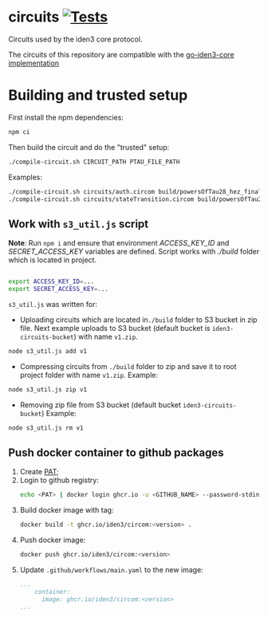 # circuits [![Tests](https://github.com/iden3/circuits/workflows/Tests/badge.svg)](https://github.com/iden3/circuits/actions?query=workflow%3ATests) 

Circuits used by the iden3 core protocol.

The circuits of this repository are compatible with the [go-iden3-core implementation](https://github.com/iden3/go-iden3-core)

# Building and trusted setup

First install the npm dependencies:

```bash
npm ci
```

Then build the circuit and do the "trusted" setup:

```bash
./compile-circuit.sh CIRCUIT_PATH PTAU_FILE_PATH
```

Examples:

```bash
./compile-circuit.sh circuits/auth.circom build/powersOfTau28_hez_final_16.ptau
./compile-circuit.sh circuits/stateTransition.circom build/powersOfTau28_hez_final_15.ptau
```

## Work with `s3_util.js` script

**Note**: Run `npm i` and ensure that environment _ACCESS_KEY_ID_ and _SECRET_ACCESS_KEY_ variables are defined. Script works with _./build_ folder which is located in project.

```bash

export ACCESS_KEY_ID=...
export SECRET_ACCESS_KEY=...

```

`s3_util.js` was written for:

- Uploading circuits which are located in`./build` folder to S3 bucket in zip file. Next example uploads to S3 bucket (default bucket is `iden3-circuits-bucket`) with name `v1.zip`.

```bash
node s3_util.js add v1
```

- Compressing circuits from `./build` folder to zip and save it to root project folder with name `v1.zip`. Example:

```bash
node s3_util.js zip v1
```

- Removing zip file from S3 bucket (default bucket `iden3-circuits-bucket`) Example:

```bash
node s3_util.js rm v1
```

## Push docker container to github packages
1. Create [PAT](https://docs.github.com/en/authentication/keeping-your-account-and-data-secure/creating-a-personal-access-token);
2. Login to github registry:
    ```bash
    echo <PAT> | docker login ghcr.io -u <GITHUB_NAME> --password-stdin
    ```
3. Build docker image with tag:
    ```bash
    docker build -t ghcr.io/iden3/circom:<version> .
    ```
4. Push docker image:
    ```bash
    docker push ghcr.io/iden3/circom:<version>
    ```
5. Update `.github/workflows/main.yaml` to the new image:
    ```yaml
    ...
        container:
          image: ghcr.io/iden3/circom:<version>
    ...
    ```
